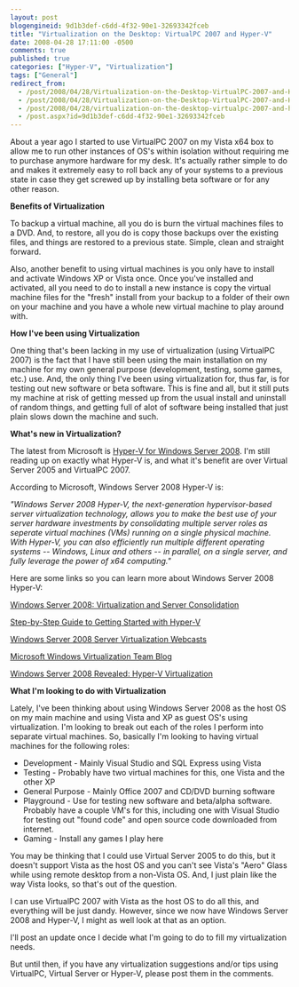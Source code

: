 ```yaml
---
layout: post
blogengineid: 9d1b3def-c6dd-4f32-90e1-32693342fceb
title: "Virtualization on the Desktop: VirtualPC 2007 and Hyper-V"
date: 2008-04-28 17:11:00 -0500
comments: true
published: true
categories: ["Hyper-V", "Virtualization"]
tags: ["General"]
redirect_from: 
  - /post/2008/04/28/Virtualization-on-the-Desktop-VirtualPC-2007-and-Hyper-V.aspx
  - /post/2008/04/28/Virtualization-on-the-Desktop-VirtualPC-2007-and-Hyper-V
  - /post/2008/04/28/virtualization-on-the-desktop-virtualpc-2007-and-hyper-v
  - /post.aspx?id=9d1b3def-c6dd-4f32-90e1-32693342fceb
---
```

<!-- more -->


About a year ago I started to use VirtualPC 2007 on my Vista x64 box to allow me to run other instances of OS&#39;s within isolation without requiring me to purchase anymore hardware for my desk. It&#39;s actually rather simple to do and makes it extremely easy to roll back any of your systems to a previous state in case they get screwed up by installing beta software or for any other reason. 



**Benefits of Virtualization**  



To backup a virtual machine, all you do is burn the virtual machines files to a DVD. And, to restore, all you do is copy those backups over the existing files, and things are restored to a previous state. Simple, clean and straight forward. 



Also, another benefit to using virtual machines is you only have to install and activate Windows XP or Vista once. Once you&#39;ve installed and activated, all you need to do to install a new instance is copy the virtual machine files for the &quot;fresh&quot; install from your backup to a folder of their own on your machine and you have a whole new virtual machine to play around with. 



**How I&#39;ve been using Virtualization**  



One thing that&#39;s been lacking in my use of virtualization (using VirtualPC 2007) is the fact that I have still been using the main installation on my machine for my own general purpose (development, testing, some games, etc.) use. And, the only thing I&#39;ve been using virtualization for, thus far, is for testing out new software or beta software. This is fine and all, but it still puts my machine at risk of getting messed up from the usual install and uninstall of random things, and getting full of alot of software being installed that just plain slows down the machine and such. 



**What&#39;s new in Virtualization?** 



The latest from Microsoft is <a href="http://www.microsoft.com/windowsserver2008/en/us/virtualization-consolidation.aspx">Hyper-V for Windows Server 2008</a>. I&#39;m still reading up on exactly what Hyper-V is, and what it&#39;s benefit are over Virtual Server 2005 and VirtualPC 2007. 



According to Microsoft, Windows Server 2008 Hyper-V is: 



*&quot;Windows Server 2008 Hyper-V, the next-generation hypervisor-based server virtualization technology, allows you to make the best use of your server hardware investments by consolidating multiple server roles as seperate virtual machines (VMs) running on a single physical machine. With Hyper-V, you can also efficiently run multiple different operating systems -- Windows, Linux and others -- in parallel, on a single server, and fully leverage the power of x64 computing.&quot;* 



Here are some links so you can learn more about Windows Server 2008 Hyper-V: 



<a href="http://www.microsoft.com/windowsserver2008/en/us/virtualization-consolidation.aspx">Windows Server 2008: Virtualization and Server Consolidation</a>

<a href="http://technet2.microsoft.com/windowsserver2008/en/library/c513e254-adf1-400e-8fcb-c1aec8a029311033.mspx">Step-by-Step Guide to Getting Started with Hyper-V</a>

<a href="http://www.microsoft.com/events/series/windowsserver2008.aspx?tab=webcasts&amp;id=42531">Windows Server 2008 Server Virtualization Webcasts</a>

<a href="http://blogs.technet.com/virtualization/">Microsoft Windows Virtualization Team Blog</a>

<a href="http://www.computerworld.com/action/article.do?command=viewArticleBasic&amp;taxonomyName=operating_systems&amp;articleId=9053781&amp;taxonomyId=89&amp;intsrc=kc_feat">Windows Server 2008 Revealed: Hyper-V Virtualization</a> 



**What I&#39;m looking to do with Virtualization** 



Lately, I&#39;ve been thinking about using Windows Server 2008 as the host OS on my main machine and using Vista and XP as guest OS&#39;s using virtualization. I&#39;m looking to break out each of the roles I perform into separate virtual machines. So, basically I&#39;m looking to having virtual machines for the following roles: 

<ul>
	<li>Development - Mainly Visual Studio and SQL Express using Vista</li>
	<li>Testing - Probably have two virtual machines for this, one Vista and the other XP</li>
	<li>General Purpose - Mainly Office 2007 and CD/DVD burning software</li>
	<li>Playground - Use for testing new software and beta/alpha software. Probably have a couple VM&#39;s for this, including one with Visual Studio for testing out &quot;found code&quot; and open source code downloaded from internet.</li>
	<li>Gaming - Install any games I play here</li>
</ul>


You may be thinking that I could use Virtual Server 2005 to do this, but it doesn&#39;t support Vista as the host OS and you can&#39;t see Vista&#39;s &quot;Aero&quot; Glass while using remote desktop from a non-Vista OS. And, I just plain like the way Vista looks, so that&#39;s out of the question. 



I can use VirtualPC 2007 with Vista as the host OS to do all this, and everything will be just dandy. However, since we now have Windows Server 2008 and Hyper-V, I might as well look at that as an option. 



I&#39;ll post an update once I decide what I&#39;m going to do to fill my virtualization needs.

But until then, if you have any virtualization suggestions and/or tips using VirtualPC, Virtual Server or Hyper-V, please post them in the comments. 

